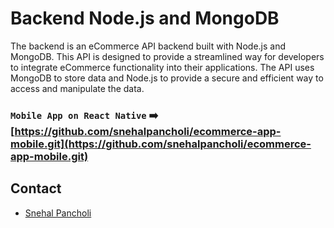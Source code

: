 # Backend Node.js and MongoDB

The backend is an eCommerce API backend built with Node.js and MongoDB. This API is designed to provide a streamlined way for developers to integrate eCommerce functionality into their applications. The API uses MongoDB to store data and Node.js to provide a secure and efficient way to access and manipulate the data.

### `Mobile App on React Native` ➡️ [https://github.com/snehalpancholi/ecommerce-app-mobile.git](https://github.com/snehalpancholi/ecommerce-app-mobile.git)

## Contact
* [Snehal Pancholi](https://snehalpancholi.com/contact)